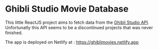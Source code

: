 # Ghibli Studio Movie Database

This little ReactJS project aims to fetch data from the [Ghibli Studio API](https://ghibliapi.herokuapp.com/). Unfortunatly this API seems to be a discontinued projects that was never finished.

The app is deployed on Netlify at : https://ghiblimovies.netlify.app




